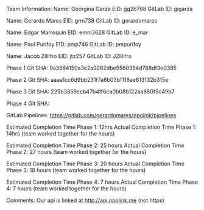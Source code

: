 Team Information:
Name: Georgina Garza
EID: gg26768
GitLab ID: gigarza

Name: Gerardo Mares
EID: grm738
GitLab ID: gerardomares

Name: Edgar Marroquin
EID: emm3628
GitLab ID: e_mar

Name: Paul Purifoy
EID: pmp746
GitLab ID: pmpurifoy

Name: Jacob Zillifro
EID: jtz257
GitLab ID: JZillifro

Phase 1
Git SHA: 9a3584150a3e2a9282dbe5560354d788df3e0385

Phase 2
Git SHA: aaaa1cc6d9bb231f7a8b03bf118ae813132b315e

Phase 3
Git SHA: 225b3859ccb47b4ff6ca0b08b122aa880f5c49b7

Phase 4
Git SHA:

GitLab Pipelines: https://gitlab.com/gerardomares/npolink/pipelines

Estimated Completion Time Phase 1: 12hrs
Actual Completion Time Phase 1: 14hrs (team worked together for the hours)

Estimated Completion Time Phase 2: 25 hours
Actual Completion Time Phase 2: 27 hours (team worked together for the hours)

Estimated Completion Time Phase 3: 20 hours
Actual Completion Time Phase 3: 18 hours (team worked together for the hours)

Estimated Completion Time Phase 4: 7 hours
Actual Completion Time Phase 4: 7 hours (team worked together for the hours)

Comments: Our api is linked at http://api.npolink.me (not https)
